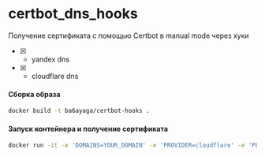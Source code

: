 # certbot_dns_hooks

Получение сертификата с помощью Certbot в manual mode через хуки

- [x] - yandex dns
- [x] - cloudflare dns

#### Сборка образа

```bash
docker build -t ba6ayaga/certbot-hooks .
```

#### Запуск контейнера и получение сертификата

```bash
docker run -it -e 'DOMAINS=YOUR_DOMAIN' -e 'PROVIDER=cloudflare' -e 'PLUGIN=certonly' -e 'EMAIL=YOUR_EMAIL' -e 'TEST=true' -e 'Token=YOUR_TOKEN' -v $(pwd)/YOUR_PATH_TO/letsencrypt:/etc/letsencrypt:rw ba6ayaga/certbot-hooks
```
